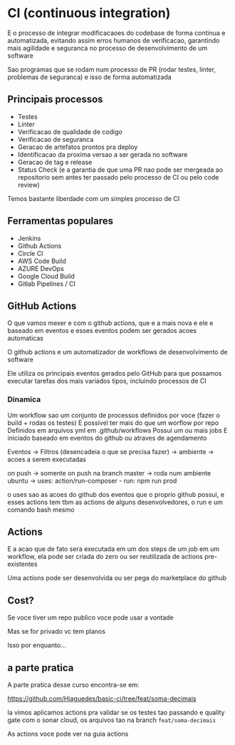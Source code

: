 # CI (continuous integration)

E o processo de integrar modificacaoes do codebase de forma continua e automatizada, evitando assim erros humanos de verificacao, garantindo mais agilidade e seguranca no processo de desenvolvimento de um software

Sao programas que se rodam num processo de PR (rodar testes, linter, problemas de seguranca) e isso de forma automatizada

## Principais processos

- Testes
- Linter
- Verificacao de qualidade de codigo
- Verificacao de seguranca
- Geracao de artefatos prontos pra deploy
- Identificacao da proxima versao a ser gerada no software
- Geracao de tag e release
- Status Check (e a garantia de que uma PR nao pode ser mergeada ao repositorio sem antes ter passado pelo processo de CI ou pelo code review)

Temos bastante liberdade com um simples processo de CI

## Ferramentas populares

- Jenkins
- Github Actions
- Circle CI
- AWS Code Build
- AZURE DevOps
- Google Cloud Build
- Gitlab Pipelines / CI

## GitHub Actions

O que vamos mexer e com o github actions, que e a mais nova e ele e baseado em eventos e esses eventos podem ser gerados acoes automaticas 

O github actions e um automatizador de workflows de desenvolvimento de software

Ele utiliza os principais eventos gerados pelo GitHub para que possamos executar tarefas dos mais variados tipos, incluindo processos de CI

### Dinamica

Um workflow sao um conjunto de processos definidos por voce (fazer o build + rodas os testes)
E possivel ter mais do que um worflow por repo
Definidos em arquivos yml em .github/workflows
Possui um ou mais jobs
E iniciado baseado em eventos do github ou atraves de agendamento

Eventos -> Filtros (desencadeia o que se precisa fazer) -> ambiente -> acoes a serem executadas

on push -> somente on push na branch master -> roda num ambiente ubuntu -> uses: action/run-composer - run: npm run prod

o uses sao as acoes do github dos eventos que o proprio github possui, e esses actions tem tbm as actions de alguns desenvolvedores, o run e um comando bash mesmo

## Actions

E a acao que de fato sera executada em um dos steps de um job em um workflow, ela pode ser criada do zero ou ser reutilizada de actions pre-existentes

Uma actions pode ser desenvolvida ou ser pega do marketplace do github

## Cost?

Se voce tiver um repo publico voce pode usar a vontade

Mas se for privado vc tem planos

Isso por enquanto...

## a parte pratica

A parte pratica desse curso encontra-se em:

https://github.com/Hiaguedes/basic-ci/tree/feat/soma-decimais

la vimos aplicamos actions pra validar se os testes tao passando e quality gate com o sonar cloud, os arquivos tao na branch `feat/soma-decimais`

As actions voce pode ver na guia actions
